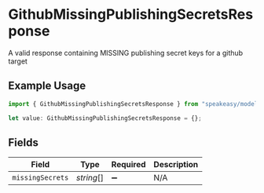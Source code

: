 # GithubMissingPublishingSecretsResponse

A valid response containing MISSING publishing secret keys for a github target

## Example Usage

```typescript
import { GithubMissingPublishingSecretsResponse } from "speakeasy/models/components";

let value: GithubMissingPublishingSecretsResponse = {};
```

## Fields

| Field              | Type               | Required           | Description        |
| ------------------ | ------------------ | ------------------ | ------------------ |
| `missingSecrets`   | *string*[]         | :heavy_minus_sign: | N/A                |